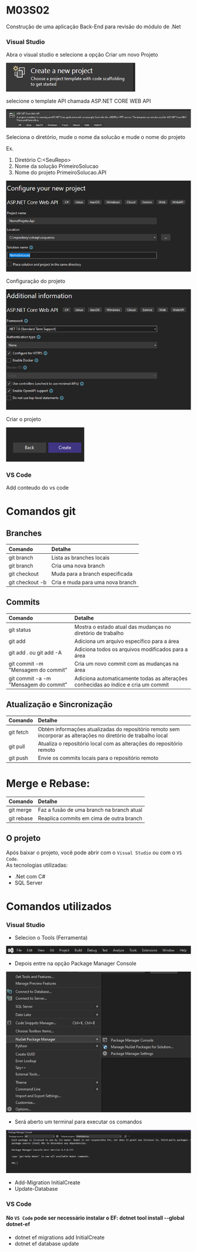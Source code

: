 # M03S02

Construção de uma aplicação Back-End para revisão do módulo de .Net

### Visual Studio

Abra o visual studio e selecione a opção Criar um novo Projeto

![Alt text](/images/image-3.png)

selecione o template API chamada ASP.NET CORE WEB API

![Alt text](/images/image-4.png)

Seleciona o diretório, mude o nome da solucão e mude o nome do projeto

Ex.
1. Diretório  C:\<SeuRepo>
2. Nome da solução PrimeiroSolucao 
3. Nome do projeto PrimeiroSolucao.API 

![Alt text](/images/image-5.png)

Configuração do projeto

![Alt text](/images/image-6.png)

Criar o projeto

![Alt text](/images/image-7.png)

### VS Code

Add conteudo do vs code

# Comandos git 

## Branches

Comando                          | Detalhe
| :---                           | :---
git branch                       | Lista as branches locais
git branch <nome-da-branch>      | Cria uma nova branch
git checkout <nome-da-branch>    | Muda para a branch especificada
git checkout -b <nome-da-branch> | Cria e muda para uma nova branch

## Commits

Comando                               | Detalhe
| :---                                | :---
git status                            | Mostra o estado atual das mudanças no diretório de trabalho
git add <arquivo>                     | Adiciona um arquivo específico para a área
git add . ou git add -A               | Adiciona todos os arquivos modificados para a área 
git commit -m "Mensagem do commit"    | Cria um novo commit com as mudanças na área
git commit -a -m "Mensagem do commit" | Adiciona automaticamente todas as alterações conhecidas ao índice e cria um commit

## Atualização e Sincronização

Comando     | Detalhe
| :---      | :---
git fetch   | Obtém informações atualizadas do repositório remoto sem incorporar as alterações no diretório de trabalho local
git pull    | Atualiza o repositório local com as alterações do repositório remoto
git push    | Envie os commits locais para o repositório remoto

# Merge e Rebase:

Comando                      | Detalhe
| :---                       | :---
git merge  <nome-da-branch>  | Faz a fusão de uma branch na branch atual
git rebase <nome-da-branch>  | Reaplica commits em cima de outra branch

## O projeto

Após baixar o projeto, você pode abrir com o `Visual Studio` ou com o `VS Code`.
<br>
As tecnologias utilizadas:
* .Net com C#
* SQL Server


# **Comandos utilizados**
### Visual Studio

* Selecion o Tools (Ferramenta) 

![Alt text](/images/image.png)

* Depois entre na opção Package Manager Console

![Alt text](/images/image-1.png)

* Será aberto um terminal para executar os comandos

![Alt text](/images/image-2.png)


* Add-Migration InitialCreate
* Update-Database

### VS Code

#### No `VS Code` pode ser necessário instalar o EF: dotnet tool install --global dotnet-ef


* dotnet ef migrations add InitialCreate 
* dotnet ef database update
